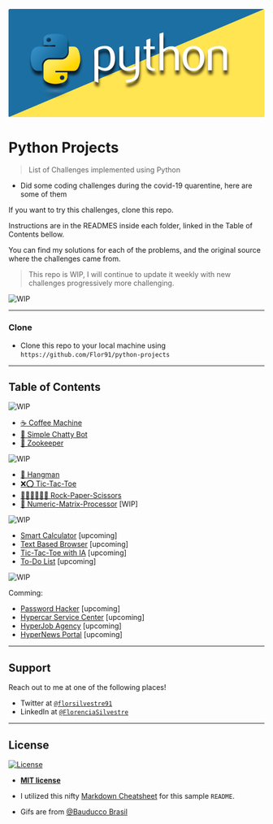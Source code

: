 ![Python](images/README/banner.png)

# Python Projects

> List of Challenges implemented using Python

- Did some coding challenges during the covid-19 quarentine, here are some of them

If you want to try this challenges, clone this repo. 

Instructions are in the READMES inside each folder, linked in the Table of Contents bellow.

You can find my solutions for each of the problems, and the original source where the challenges came from.


> This repo is WIP, I will continue to update it weekly with new challenges progressively more challenging.

<img style="align-content: center" alt="WIP" src="https://media.giphy.com/media/4HgAbIa6ZVLEq05cjv/giphy.gif" width="200"/>

---

### Clone

- Clone this repo to your local machine using `https://github.com/Flor91/python-projects`

---

## Table of Contents
<img style="align-content: center" alt="WIP" src="https://media.giphy.com/media/LMia8kOesIyAnS7lvP/giphy.gif" width="200"/>

- [☕ Coffee Machine](Coffee%20Machine/README.md)
- [🤖 Simple Chatty Bot](Simple%20Chatty%20Bot/README.md)
- [🐘 Zookeeper](Zookeeper/README.md)

<img style="align-content: center" alt="WIP" src="https://media.giphy.com/media/QVUgiVilwyQncFCGI1/giphy.gif" width="200"/>

- [🔡 Hangman](Hangman/README.md)
- [❌⭕ Tic-Tac-Toe](Tic-Tac-Toe/README.md)
- [✊🏽✋🏽️✌🏽 Rock-Paper-Scissors](Rock-Paper-Scissors/README.md)
- [🧮 Numeric-Matrix-Processor](Numeric-Matrix-Processor/README.md) [WIP]


<img style="align-content: center" alt="WIP" src="https://media.giphy.com/media/KDD2ogvPOGzuh1w2Hs/giphy.gif" width="200"/>

- [Smart Calculator](Credit%20Calculator/README.md) [upcoming]
- [Text Based Browser](Credit%20Calculator/README.md) [upcoming]
- [Tic-Tac-Toe with IA](Credit%20Calculator/README.md) [upcoming]
- [To-Do List](Credit%20Calculator/README.md) [upcoming]


<img style="align-content: center" alt="WIP" src="https://media.giphy.com/media/PhNJDPuPnsWlxNAYjw/giphy.gif" width="200"/>

Comming:
- [Password Hacker](Credit%20Calculator/README.md) [upcoming]
- [Hypercar Service Center](Credit%20Calculator/README.md) [upcoming]
- [HyperJob Agency](Credit%20Calculator/README.md) [upcoming]
- [HyperNews Portal](Credit%20Calculator/README.md) [upcoming]

---

## Support

Reach out to me at one of the following places!

- Twitter at <a href="http://twitter.com/florsilvestre91" target="_blank">`@florsilvestre91`</a>
- LinkedIn at <a href="https://www.linkedin.com/in/florencia-silvestre-2683587b/" target="_blank">`@FlorenciaSilvestre`</a>


---

## License

[![License](http://img.shields.io/:license-mit-blue.svg?style=flat-square)](http://badges.mit-license.org)

- **[MIT license](http://opensource.org/licenses/mit-license.php)**

- I utilized this nifty <a href="https://github.com/adam-p/markdown-here/wiki/Markdown-Cheatsheet" target="_blank">Markdown Cheatsheet</a> for this sample `README`.

- Gifs are from [@Bauducco Brasil](https://giphy.com/bauduccobrasil)